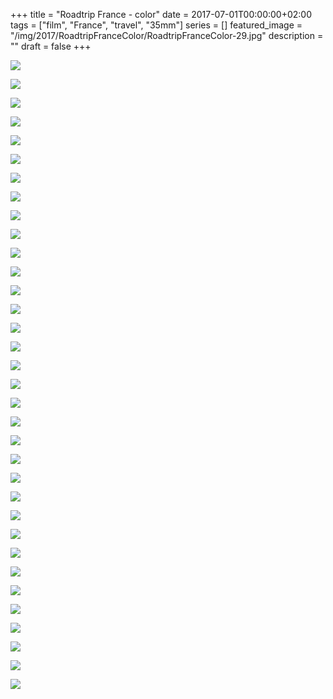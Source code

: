 +++
title =  "Roadtrip France - color"
date = 2017-07-01T00:00:00+02:00
tags = ["film", "France", "travel", "35mm"]
series = []
featured_image = "/img/2017/RoadtripFranceColor/RoadtripFranceColor-29.jpg"
description = ""
draft = false
+++

![](/img/2017/RoadtripFranceColor/RoadtripFranceColor-01.jpg)

![](/img/2017/RoadtripFranceColor/RoadtripFranceColor-02.jpg)

![](/img/2017/RoadtripFranceColor/RoadtripFranceColor-03.jpg)

![](/img/2017/RoadtripFranceColor/RoadtripFranceColor-04.jpg)

![](/img/2017/RoadtripFranceColor/RoadtripFranceColor-05.jpg)

![](/img/2017/RoadtripFranceColor/RoadtripFranceColor-06.jpg)

![](/img/2017/RoadtripFranceColor/RoadtripFranceColor-07.jpg)

![](/img/2017/RoadtripFranceColor/RoadtripFranceColor-08.jpg)

![](/img/2017/RoadtripFranceColor/RoadtripFranceColor-09.jpg)

![](/img/2017/RoadtripFranceColor/RoadtripFranceColor-10.jpg)

![](/img/2017/RoadtripFranceColor/RoadtripFranceColor-11.jpg)

![](/img/2017/RoadtripFranceColor/RoadtripFranceColor-12.jpg)

![](/img/2017/RoadtripFranceColor/RoadtripFranceColor-13.jpg)

![](/img/2017/RoadtripFranceColor/RoadtripFranceColor-14.jpg)

![](/img/2017/RoadtripFranceColor/RoadtripFranceColor-15.jpg)

![](/img/2017/RoadtripFranceColor/RoadtripFranceColor-16.jpg)

![](/img/2017/RoadtripFranceColor/RoadtripFranceColor-17.jpg)

![](/img/2017/RoadtripFranceColor/RoadtripFranceColor-18.jpg)

![](/img/2017/RoadtripFranceColor/RoadtripFranceColor-19.jpg)

![](/img/2017/RoadtripFranceColor/RoadtripFranceColor-20.jpg)

![](/img/2017/RoadtripFranceColor/RoadtripFranceColor-21.jpg)

![](/img/2017/RoadtripFranceColor/RoadtripFranceColor-22.jpg)

![](/img/2017/RoadtripFranceColor/RoadtripFranceColor-23.jpg)

![](/img/2017/RoadtripFranceColor/RoadtripFranceColor-24.jpg)

![](/img/2017/RoadtripFranceColor/RoadtripFranceColor-25.jpg)

![](/img/2017/RoadtripFranceColor/RoadtripFranceColor-26.jpg)

![](/img/2017/RoadtripFranceColor/RoadtripFranceColor-27.jpg)

![](/img/2017/RoadtripFranceColor/RoadtripFranceColor-28.jpg)

![](/img/2017/RoadtripFranceColor/RoadtripFranceColor-29.jpg)

![](/img/2017/RoadtripFranceColor/RoadtripFranceColor-30.jpg)

![](/img/2017/RoadtripFranceColor/RoadtripFranceColor-31.jpg)

![](/img/2017/RoadtripFranceColor/RoadtripFranceColor-32.jpg)

![](/img/2017/RoadtripFranceColor/RoadtripFranceColor-33.jpg)

![](/img/2017/RoadtripFranceColor/RoadtripFranceColor-34.jpg)
